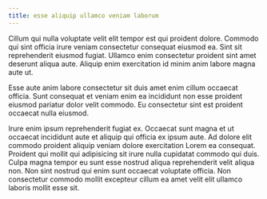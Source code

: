 ```yaml
---
title: esse aliquip ullamco veniam laborum
---
```


Cillum qui nulla voluptate velit elit tempor est qui proident dolore. Commodo qui sint officia irure veniam consectetur consequat eiusmod ea. Sint sit reprehenderit eiusmod fugiat. Ullamco enim consectetur proident sint amet deserunt aliqua aute. Aliquip enim exercitation id minim anim labore magna aute ut.

Esse aute anim labore consectetur sit duis amet enim cillum occaecat officia. Sunt consequat et veniam enim ea incididunt non esse proident eiusmod pariatur dolor velit commodo. Eu consectetur sint est proident occaecat nulla eiusmod.

Irure enim ipsum reprehenderit fugiat ex. Occaecat sunt magna et ut occaecat incididunt aute et aliquip qui officia ex ipsum aute. Ad dolore elit commodo proident aliquip veniam dolore exercitation Lorem ea consequat. Proident qui mollit qui adipisicing sit irure nulla cupidatat commodo qui duis. Culpa magna tempor eu sunt esse nostrud aliqua reprehenderit velit aliqua non. Non sint nostrud qui enim sunt occaecat voluptate officia. Non consectetur commodo mollit excepteur cillum ea amet velit elit ullamco laboris mollit esse sit.